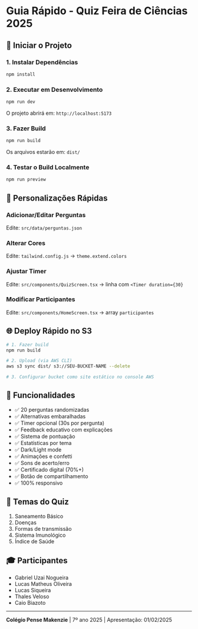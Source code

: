# Guia Rápido - Quiz Feira de Ciências 2025

## 🚀 Iniciar o Projeto

### 1. Instalar Dependências
```bash
npm install
```

### 2. Executar em Desenvolvimento
```bash
npm run dev
```
O projeto abrirá em: `http://localhost:5173`

### 3. Fazer Build
```bash
npm run build
```
Os arquivos estarão em: `dist/`

### 4. Testar o Build Localmente
```bash
npm run preview
```

## 📝 Personalizações Rápidas

### Adicionar/Editar Perguntas
Edite: `src/data/perguntas.json`

### Alterar Cores
Edite: `tailwind.config.js` → `theme.extend.colors`

### Ajustar Timer
Edite: `src/components/QuizScreen.tsx` → linha com `<Timer duration={30}`

### Modificar Participantes
Edite: `src/components/HomeScreen.tsx` → array `participantes`

## 🌐 Deploy Rápido no S3

```bash
# 1. Fazer build
npm run build

# 2. Upload (via AWS CLI)
aws s3 sync dist/ s3://SEU-BUCKET-NAME --delete

# 3. Configurar bucket como site estático no console AWS
```

## 🎨 Funcionalidades

- ✅ 20 perguntas randomizadas
- ✅ Alternativas embaralhadas
- ✅ Timer opcional (30s por pergunta)
- ✅ Feedback educativo com explicações
- ✅ Sistema de pontuação
- ✅ Estatísticas por tema
- ✅ Dark/Light mode
- ✅ Animações e confetti
- ✅ Sons de acerto/erro
- ✅ Certificado digital (70%+)
- ✅ Botão de compartilhamento
- ✅ 100% responsivo

## 📱 Temas do Quiz

1. Saneamento Básico
2. Doenças
3. Formas de transmissão
4. Sistema Imunológico
5. Índice de Saúde

## 🎓 Participantes

- Gabriel Uzai Nogueira
- Lucas Matheus Oliveira
- Lucas Siqueira
- Thales Veloso
- Caio Biazoto

---

**Colégio Pense Makenzie** | 7º ano 2025 | Apresentação: 01/02/2025

